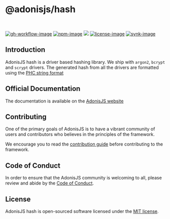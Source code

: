 # @adonisjs/hash

<br />

[![gh-workflow-image]][gh-workflow-url] [![npm-image]][npm-url] ![][typescript-image] [![license-image]][license-url] [![synk-image]][synk-url]

## Introduction
AdonisJS hash is a driver based hashing library. We ship with `argon2`, `bcrypt` and `scrypt` drivers. The generated hash from all the drivers are formatted using the [PHC string format](https://github.com/P-H-C/phc-string-format/blob/master/phc-sf-spec.md)

## Official Documentation
The documentation is available on the [AdonisJS website](https://docs.adonisjs.com/guides/hash)

## Contributing
One of the primary goals of AdonisJS is to have a vibrant community of users and contributors who believes in the principles of the framework.

We encourage you to read the [contribution guide](https://github.com/adonisjs/.github/blob/main/docs/CONTRIBUTING.md) before contributing to the framework.

## Code of Conduct
In order to ensure that the AdonisJS community is welcoming to all, please review and abide by the [Code of Conduct](https://github.com/adonisjs/.github/blob/main/docs/CODE_OF_CONDUCT.md).

## License
AdonisJS hash is open-sourced software licensed under the [MIT license](LICENSE.md).

[gh-workflow-image]: https://img.shields.io/github/actions/workflow/status/adonisjs/hash/test.yml?style=for-the-badge
[gh-workflow-url]: https://github.com/adonisjs/hash/actions/workflows/test.yml "Github action"

[typescript-image]: https://img.shields.io/badge/Typescript-294E80.svg?style=for-the-badge&logo=typescript
[typescript-url]:  "typescript"

[npm-image]: https://img.shields.io/npm/v/@adonisjs/hash.svg?style=for-the-badge&logo=npm
[npm-url]: https://npmjs.org/package/@adonisjs/hash "npm"

[license-image]: https://img.shields.io/npm/l/@adonisjs/hash?color=blueviolet&style=for-the-badge
[license-url]: LICENSE.md "license"

[synk-image]: https://img.shields.io/snyk/vulnerabilities/github/adonisjs/hash?label=Synk%20Vulnerabilities&style=for-the-badge
[synk-url]: https://snyk.io/test/github/adonisjs/hash?targetFile=package.json "synk"

